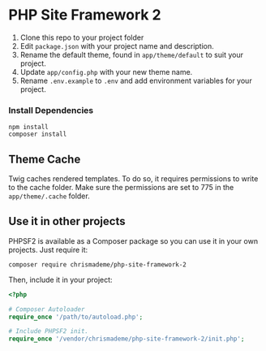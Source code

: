 # PHP Site Framework 2

1. Clone this repo to your project folder
2. Edit `package.json` with your project name and description.
3. Rename the default theme, found in `app/theme/default` to suit your project.
4. Update `app/config.php` with your new theme name.
5. Rename `.env.example` to `.env` and add environment variables for your project.

### Install Dependencies
```
npm install
composer install
```

## Theme Cache
Twig caches rendered templates. To do so, it requires permissions to write to the cache folder. Make sure the permissions are set to 775 in the `app/theme/.cache` folder.

## Use it in other projects
PHPSF2 is available as a Composer package so you can use it in your own projects. Just require it:
```
composer require chrismademe/php-site-framework-2
```

Then, include it in your project:
```php
<?php

# Composer Autoloader
require_once '/path/to/autoload.php';

# Include PHPSF2 init.
require_once '/vendor/chrismademe/php-site-framework-2/init.php';
```

